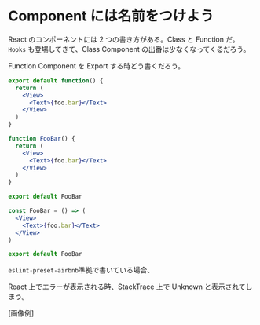 # Component には名前をつけよう

React のコンポーネントには 2 つの書き方がある。Class と Function だ。
`Hooks` も登場してきて、Class Component の出番は少なくなってくるだろう。

Function Component を Export する時どう書くだろう。

```jsx
export default function() {
  return (
    <View>
      <Text>{foo.bar}</Text>
    </View>
  )
}
```

```jsx
function FooBar() {
  return (
    <View>
      <Text>{foo.bar}</Text>
    </View>
  )
}

export default FooBar
```

```jsx
const FooBar = () => (
  <View>
    <Text>{foo.bar}</Text>
  </View>
)

export default FooBar
```

`eslint-preset-airbnb`準拠で書いている場合、

React 上でエラーが表示される時、StackTrace 上で Unknown と表示されてしまう。

[画像例]

